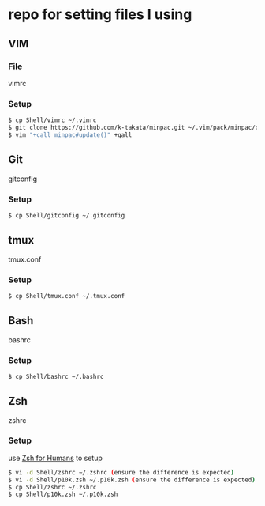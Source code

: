 # repo for setting files I using

## VIM
### File
vimrc
### Setup
```sh
$ cp Shell/vimrc ~/.vimrc
$ git clone https://github.com/k-takata/minpac.git ~/.vim/pack/minpac/opt/minpac
$ vim "+call minpac#update()" +qall
```

## Git
gitconfig
### Setup
```sh
$ cp Shell/gitconfig ~/.gitconfig
```

## tmux
tmux.conf
### Setup
```sh
$ cp Shell/tmux.conf ~/.tmux.conf
```

## Bash
bashrc
### Setup
```sh
$ cp Shell/bashrc ~/.bashrc
```

## Zsh
zshrc
### Setup

use [Zsh for Humans](https://github.com/romkatv/zsh4humans/) to setup

```sh
$ vi -d Shell/zshrc ~/.zshrc (ensure the difference is expected)
$ vi -d Shell/p10k.zsh ~/.p10k.zsh (ensure the difference is expected)
$ cp Shell/zshrc ~/.zshrc
$ cp Shell/p10k.zsh ~/.p10k.zsh
```
